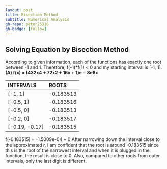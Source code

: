 ```yaml
---
layout: post
title: Bisection Method
subtitle: Numerical Analysis
gh-repo: peter25316
gh-badge: [follow]
---
```


## Solving Equation by Bisection Method
According to given information, each of the functions has exactly one root between -1 and 1. Therefore, f(-1)*f(1) < 0 and my starting interval is [-1, 1].
**(A) f(x) = (432x4 + 72x2 + 16x + 1)e − 8e6x**
          
| INTERVALS | ROOTS |
|:--- | :--- |
|[-1, 1]   | -0.183513|
|[-0.5, 1]        | -0.183516 |
|[-0.5, 0]        | -0.183513|
|[-0.2, 0]        | -0.183517|
|[-0.19, -0.17]| -0.183515|
f(-0.183515) = -1.5009e-04 ~ 0
After narrowing down the interval close to the approximated r. I am confident that the root is around -0.183515 since this is the root of the narrowest interval and when it is plugged in the function, the result is close to 0. Also, compared to other roots from outer intervals, only the last digit is different.
